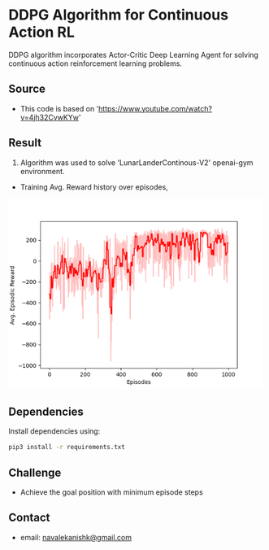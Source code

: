 # DDPG Algorithm for Continuous Action RL
DDPG algorithm incorporates Actor-Critic Deep Learning Agent for solving continuous action reinforcement learning problems.

## Source
* This code is based on 'https://www.youtube.com/watch?v=4jh32CvwKYw'

## Result
1. Algorithm was used to solve 'LunarLanderContinous-V2' openai-gym environment.
* Training Avg. Reward history over episodes,
<p ><img src="Avg_Rewards.png" width="500" ></p>


## Dependencies
Install dependencies using:
```bash
pip3 install -r requirements.txt 
```
## Challenge
* Achieve the goal position with minimum episode steps

## Contact
* email: navalekanishk@gmail.com
